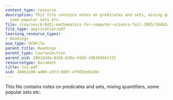 ```yaml
---
content_type: resource
description: This file contains notes on predicates and sets, mixing quantifiers,
  some popular sets etc.
file: /courses/6-042j-mathematics-for-computer-science-fall-2005/284b2a98a400a3f3608fef9d1be01ebc_ln2.pdf
file_type: application/pdf
learning_resource_types:
- Readings
ocw_type: OCWFile
parent_title: Readings
parent_type: CourseSection
parent_uid: 2061ddda-0165-630a-41b6-196344561f21
resourcetype: Document
title: ln2.pdf
uid: 284b2a98-a400-a3f3-608f-ef9d1be01ebc
---
```

This file contains notes on predicates and sets, mixing quantifiers, some popular sets etc.

